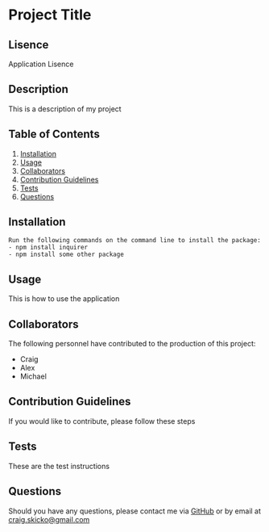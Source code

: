 # Project Title
## Lisence
Application Lisence

## Description
This is a description of my project

## Table of Contents
1. [Installation](#installation)
2. [Usage](#usage)
3. [Collaborators](#collaborators)
4. [Contribution Guidelines](#contribution-guidelines)
5. [Tests](#tests)
6. [Questions](#questions)

## Installation
```
Run the following commands on the command line to install the package: 
- npm install inquirer 
- npm install some other package
```

## Usage
This is how to use the application

## Collaborators
The following personnel have contributed to the production of this project: 
- Craig 
- Alex 
- Michael

## Contribution Guidelines
If you would like to contribute, please follow these steps

## Tests
These are the test instructions

## Questions
Should you have any questions, please contact me via [GitHub](https://github.com/CSkicko) or by email at craig.skicko@gmail.com
